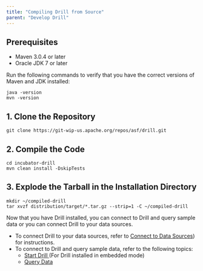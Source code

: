 ```yaml
---
title: "Compiling Drill from Source"
parent: "Develop Drill"
---
```

## Prerequisites

  * Maven 3.0.4 or later
  * Oracle JDK 7 or later

Run the following commands to verify that you have the correct versions of
Maven and JDK installed:

    java -version
    mvn -version

## 1\. Clone the Repository

    git clone https://git-wip-us.apache.org/repos/asf/drill.git

## 2\. Compile the Code

    cd incubator-drill
    mvn clean install -DskipTests

## 3\. Explode the Tarball in the Installation Directory

    mkdir ~/compiled-drill
    tar xvzf distribution/target/*.tar.gz --strip=1 -C ~/compiled-drill

Now that you have Drill installed, you can connect to Drill and query sample
data or you can connect Drill to your data sources.

  * To connect Drill to your data sources, refer to [Connect to Data Sources](/docs/connect-a-data-source-introduction)) for instructions.
  * To connect to Drill and query sample data, refer to the following topics:
    * [Start Drill ](/docs/starting-stopping-drill)(For Drill installed in embedded mode)
    * [Query Data ](/docs/query-data)

